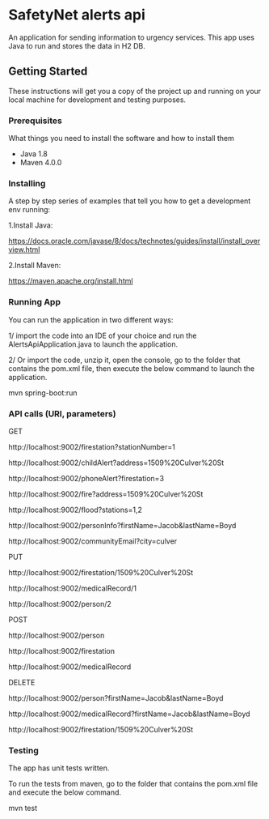 # SafetyNet alerts api
An application for sending information to urgency services.
This app uses Java to run and stores the data in H2 DB.

## Getting Started

These instructions will get you a copy of the project up and running on your local machine for development and testing purposes. 

### Prerequisites

What things you need to install the software and how to install them

- Java 1.8
- Maven 4.0.0

### Installing

A step by step series of examples that tell you how to get a development env running:

1.Install Java:

https://docs.oracle.com/javase/8/docs/technotes/guides/install/install_overview.html

2.Install Maven:

https://maven.apache.org/install.html

### Running App

You can run the application in two different ways:

1/ import the code into an IDE of your choice and run the AlertsApiApplication.java to launch the application.

2/ Or import the code, unzip it, open the console, go to the folder that contains the pom.xml file, then execute the below command to launch the application.

mvn spring-boot:run 

### API calls (URI, parameters)
GET

http://localhost:9002/firestation?stationNumber=1

http://localhost:9002/childAlert?address=1509%20Culver%20St

http://localhost:9002/phoneAlert?firestation=3

http://localhost:9002/fire?address=1509%20Culver%20St

http://localhost:9002/flood?stations=1,2

http://localhost:9002/personInfo?firstName=Jacob&lastName=Boyd

http://localhost:9002/communityEmail?city=culver


PUT

http://localhost:9002/firestation/1509%20Culver%20St

http://localhost:9002/medicalRecord/1

http://localhost:9002/person/2



POST

http://localhost:9002/person

http://localhost:9002/firestation

http://localhost:9002/medicalRecord


DELETE

http://localhost:9002/person?firstName=Jacob&lastName=Boyd

http://localhost:9002/medicalRecord?firstName=Jacob&lastName=Boyd

http://localhost:9002/firestation/1509%20Culver%20St


### Testing
The app has unit tests written.

To run the tests from maven, go to the folder that contains the pom.xml file and execute the below command.

mvn test
